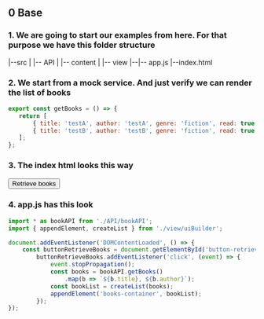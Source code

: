 ## 0 Base

### 1. We are going to start our examples from here. For that purpose we have this folder structure


 |--src
 |  |-- API
 |  |-- content
 |  |-- view
 |--|-- app.js
 |--index.html

 ### 2. We start from a mock service. And just verify we can  render the list of books

 ```javascript src/API/bookAPI.js
 export const getBooks = () => {
    return [
        { title: 'testA', author: 'testA', genre: 'fiction', read: true },
        { title: 'testB', author: 'testB', genre: 'fiction', read: true }
    ];
};
 ```

 ### 3. The index html looks this way

<!DOCTYPE html>
<html lang="en">

<head>
    <meta charset="UTF-8">
    <meta name="viewport" content="width=device-width, initial-scale=1.0">
    <meta http-equiv="X-UA-Compatible" content="ie=edge">
    <title>Document</title>
    <link rel="stylesheet" href="./src/content/site.css">
</head>

<body>
    <div id="books-container" class="container">
        <button id="button-retrieve-books">Retrieve books</button>
    </div>
    <script src="./src/app.js"></script>
</body>

</html>

### 4. app.js has this look

```javascript
import * as bookAPI from './API/bookAPI';
import { appendElement, createList } from './view/uiBuilder';

document.addEventListener('DOMContentLoaded', () => {
    const buttonRetrieveBooks = document.getElementById('button-retrieve-books');
        buttonRetrieveBooks.addEventListener('click', (event) => {
            event.stopPropagation();
            const books = bookAPI.getBooks()
                .map(b => `${b.title}, ${b.author}`);
            const bookList = createList(books);
            appendElement('books-container', bookList);
        });
});
```
